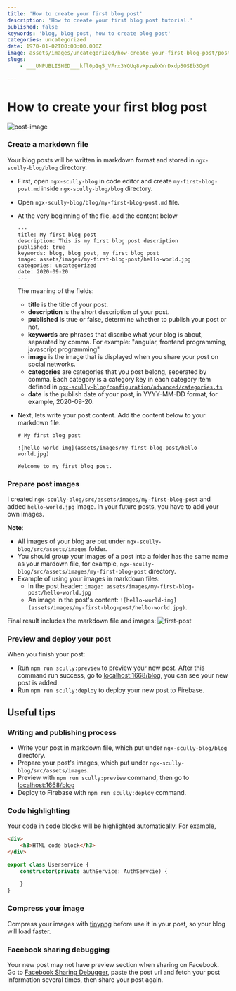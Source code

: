 ```yaml
---
title: 'How to create your first blog post'
description: 'How to create your first blog post tutorial.'
published: false
keywords: 'blog, blog post, how to create blog post'
categories: uncategorized
date: 1970-01-02T00:00:00.000Z
image: assets/images/uncategorized/how-create-your-first-blog-post/post-image.jpg
slugs:
    - ___UNPUBLISHED___kfl0p1q5_VFrx3YQUq8vXpzebXWrDxdp5OSEb3OgM

---
```

# How to create your first blog post

![post-image](assets/images/uncategorized/how-create-your-first-blog-post/post-image.jpg)
 
### Create a markdown file
Your blog posts will be written in markdown format and stored in `ngx-scully-blog/blog` directory. 

- First, open `ngx-scully-blog` in code editor and create `my-first-blog-post.md` inside `ngx-scully-blog/blog` directory.
- Open `ngx-scully-blog/blog/my-first-blog-post.md` file.
- At the very beginning of the file, add the content below 
    ```
    ---
    title: My first blog post
    description: This is my first blog post description
    published: true
    keywords: blog, blog post, my first blog post
    image: assets/images/my-first-blog-post/hello-world.jpg
    categories: uncategorized
    date: 2020-09-20
    ---
    ```

    The meaning of the fields:
    - **title** is the title of your post.
    - **description** is the short description of your post.
    - **published** is true or false, determine whether to publish your post or not.
    - **keywords** are phrases that discribe what your blog is about, separated by comma. For example: "angular, frontend programming, javascript programming"
    - **image** is the image that is displayed when you share your post on social networks. 
    - **categories** are categories that you post belong, seperated by comma. Each category is a category key in each category item defined in [`ngx-scully-blog/configuration/advanced/categories.ts`](./configuration/advanced/categories.ts)
    - **date** is the publish date of your post, in YYYY-MM-DD format, for example, 2020-09-20.
- Next, lets write your post content. Add the content below to your markdown file.
    ```
    # My first blog post

    ![hello-world-img](assets/images/my-first-blog-post/hello-world.jpg)

    Welcome to my first blog post.
    ```

### Prepare post images
I created `ngx-scully-blog/src/assets/images/my-first-blog-post` and added `hello-world.jpg` image. In your future posts, you have to add your own images.

**Note**: 
- All images of your blog are put under `ngx-scully-blog/src/assets/images` folder. 
- You should group your images of a post into a folder has the same name as your mardown file, for example, `ngx-scully-blog/src/assets/images/my-first-blog-post` directory. 
- Example of using your images in markdown files:
    - In the post header: `image: assets/images/my-first-blog-post/hello-world.jpg`
    - An image in the post's content: `![hello-world-img](assets/images/my-first-blog-post/hello-world.jpg)`.

Final result includes the markdown file and images:
![first-post](assets/images/uncategorized/how-create-your-first-blog-post/first-post.png)

### Preview and deploy your post
When you finish your post: 
- Run `npm run scully:preview` to preview your new post. After this command run success, go to [localhost:1668/blog](http://localhost:1668/blog), you can see your new post is added.
- Run `npm run scully:deploy` to deploy your new post to Firebase.

## Useful tips

### Writing and publishing process
- Write your post in markdown file, which put under `ngx-scully-blog/blog` directory.
- Prepare your post's images, which put under `ngx-scully-blog/src/assets/images`.
- Preview with `npm run scully:preview` command, then go to [localhost:1668/blog](http://localhost:1668/blog)
- Deploy to Firebase with `npm run scully:deploy` command.

### Code highlighting
Your code in code blocks will be highlighted automatically. For example,

```html
<div>
    <h3>HTML code block</h3>
</div>
```

```typescript
export class Userservice {
    constructor(private authService: AuthServcie) {

    }
}
```

### Compress your image
Compress your images with [tinypng](https://tinypng.com) before use it in your post, so your blog will load faster.

### Facebook sharing debugging
Your new post may not have preview section when sharing on Facebook. Go to [Facebook Sharing Debugger](https://developers.facebook.com/tools/debug), paste the post url and fetch your post information several times, then share your post again.
